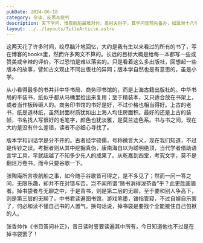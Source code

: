 ```yaml
---
pubDate: 2024-06-18
category: 杂谈、反思与批判
description: 天下学问，惟夜航船最难对付。盖村夫俗子，其学问皆预先备办，如瀛洲十八学士、云台二十八将之类，稍差其姓名，辄掩口笑之。
layout: ../../layouts/TitleArticle.astro
---
```


这两天花了许多时间，绞尽脑汁地回忆，大约是我有生以来看过的所有的书了，写在博客的books里，然而许多网文不算的。长远的目标大概是给每一本都写一些或赞美或辛辣的评价，不过恐怕是难以落实的。只是看着这么多出版社，回想起一些版本的故事，譬如古文观止不同出版社的异同；版本学自然也是有意思的，虽是小学。

从小看得最多的书并非中华书局、商务印书馆的，而是上海古籍出版社的。中华书局的平装书，纸似乎都从马桶里捡出来复用；至于精装本，又只适合放在书架上，或者当作板砖砸人的。商务印书馆的书好是好，不过价格也相当得好。上古的老书，纸是道林纸，虽然封面材质犹如出上海人均住房面积。最好的还是上古的装帧，书名找人写很好的毛笔字，颜色也犹淡雅，是莫兰迪色系。书与书之间，现在大约是没有什么差错，读者不必细心寻找了。

版本学和训诂学是分不开的。古者经学硕儒，号称微言大义，现在我们知道，不过是传钞之误。考据者则从其中挖掘真伪，康南海自以为聪明绝顶，当代学者借助语言学工具，早就超越了不知多少先人的成果了。从乾嘉到四堂，考究文字，莫不是翻烂万卷书，而今只要谷歌一下。

张陶庵所言夜航船之事，如今随手谷歌皆可得之，是不多见了；然而一问一答之间，无限乐趣，却并不在对错与否。岂不闻所谓“赌书消得泼茶香”乎？此更胜画眉者。掉书袋者与无聊之中，于是背书，则是第二层的无聊，至于要和别人争高下，则是第三层的无聊了。中书君读遍图书馆，游戏笔墨，锥指管窥，不过自娱自乐罢了，何必和读不懂自己书的人置气。换句话说，掉书袋是要找个全能接住自己包袱的人。

张香帅作《书目答问补正》，昔日读时誓要读遍其中所有，今日知道他也不过是在掉书袋罢了！
